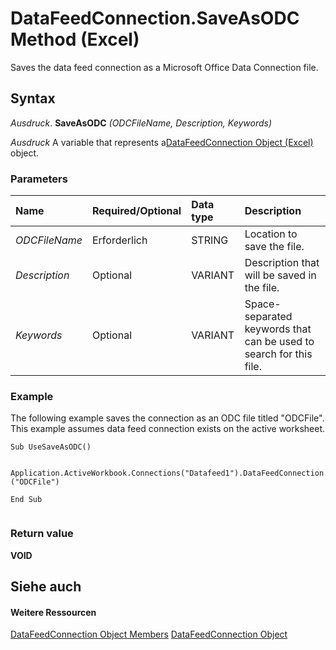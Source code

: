 
# DataFeedConnection.SaveAsODC Method (Excel)

Saves the data feed connection as a Microsoft Office Data Connection file.


## Syntax

 _Ausdruck_. **SaveAsODC** _(ODCFileName,_ _Description,_ _Keywords)_

 _Ausdruck_ A variable that represents a[DataFeedConnection Object (Excel)](2ccb242b-28d5-3baf-78be-aa8f7478f4b6.md) object.


### Parameters



|**Name**|**Required/Optional**|**Data type**|**Description**|
|:-----|:-----|:-----|:-----|
| _ODCFileName_|Erforderlich|STRING|Location to save the file.|
| _Description_|Optional|VARIANT|Description that will be saved in the file.|
| _Keywords_|Optional|VARIANT|Space-separated keywords that can be used to search for this file.|

### Example

The following example saves the connection as an ODC file titled "ODCFile". This example assumes data feed connection exists on the active worksheet. 


```
Sub UseSaveAsODC() 
 
   Application.ActiveWorkbook.Connections("Datafeed1").DataFeedConnection.SaveAsODC ("ODCFile")
 
End Sub 


```


### Return value

 **VOID**


## Siehe auch


#### Weitere Ressourcen


[DataFeedConnection Object Members](http://msdn.microsoft.com/library/33157c0b-c8d1-355f-8e72-3c7738ff67af%28Office.15%29.aspx)
[DataFeedConnection Object](2ccb242b-28d5-3baf-78be-aa8f7478f4b6.md)